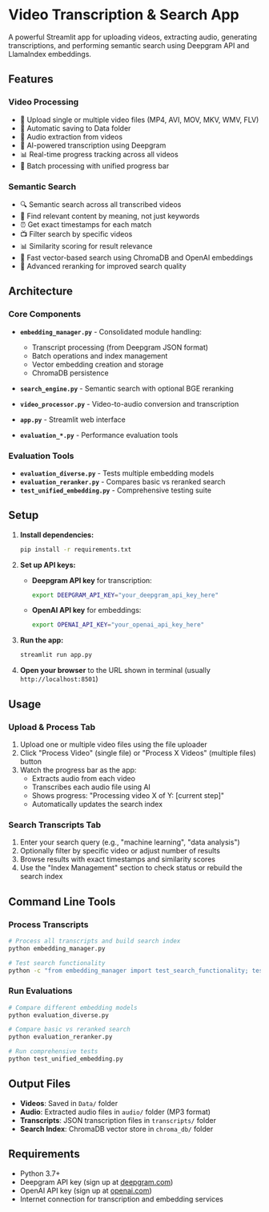# Video Transcription & Search App

A powerful Streamlit app for uploading videos, extracting audio, generating transcriptions, and performing semantic search using Deepgram API and LlamaIndex embeddings.

## Features

### Video Processing
- 🎥 Upload single or multiple video files (MP4, AVI, MOV, MKV, WMV, FLV)
- 📁 Automatic saving to Data folder
- 🎵 Audio extraction from videos
- 📝 AI-powered transcription using Deepgram
- 📊 Real-time progress tracking across all videos
- 🔄 Batch processing with unified progress bar

### Semantic Search
- 🔍 Semantic search across all transcribed videos
- 🎯 Find relevant content by meaning, not just keywords
- ⏰ Get exact timestamps for each match
- 📺 Filter search by specific videos
- 📊 Similarity scoring for result relevance
- 🚀 Fast vector-based search using ChromaDB and OpenAI embeddings
- 🔄 Advanced reranking for improved search quality

## Architecture

### Core Components

- **`embedding_manager.py`** - Consolidated module handling:
  - Transcript processing (from Deepgram JSON format)
  - Batch operations and index management
  - Vector embedding creation and storage
  - ChromaDB persistence

- **`search_engine.py`** - Semantic search with optional BGE reranking
- **`video_processor.py`** - Video-to-audio conversion and transcription
- **`app.py`** - Streamlit web interface
- **`evaluation_*.py`** - Performance evaluation tools

### Evaluation Tools
- **`evaluation_diverse.py`** - Tests multiple embedding models
- **`evaluation_reranker.py`** - Compares basic vs reranked search
- **`test_unified_embedding.py`** - Comprehensive testing suite

## Setup

1. **Install dependencies:**
   ```bash
   pip install -r requirements.txt
   ```

2. **Set up API keys:**
   - **Deepgram API key** for transcription:
     ```bash
     export DEEPGRAM_API_KEY="your_deepgram_api_key_here"
     ```
   - **OpenAI API key** for embeddings:
     ```bash
     export OPENAI_API_KEY="your_openai_api_key_here"
     ```

3. **Run the app:**
   ```bash
   streamlit run app.py
   ```

4. **Open your browser** to the URL shown in terminal (usually `http://localhost:8501`)

## Usage

### Upload & Process Tab
1. Upload one or multiple video files using the file uploader
2. Click "Process Video" (single file) or "Process X Videos" (multiple files) button
3. Watch the progress bar as the app:
   - Extracts audio from each video
   - Transcribes each audio file using AI
   - Shows progress: "Processing video X of Y: [current step]"
   - Automatically updates the search index

### Search Transcripts Tab
1. Enter your search query (e.g., "machine learning", "data analysis")
2. Optionally filter by specific video or adjust number of results
3. Browse results with exact timestamps and similarity scores
4. Use the "Index Management" section to check status or rebuild the search index

## Command Line Tools

### Process Transcripts
```bash
# Process all transcripts and build search index
python embedding_manager.py

# Test search functionality
python -c "from embedding_manager import test_search_functionality; test_search_functionality('your query')"
```

### Run Evaluations
```bash
# Compare different embedding models
python evaluation_diverse.py

# Compare basic vs reranked search
python evaluation_reranker.py

# Run comprehensive tests
python test_unified_embedding.py
```

## Output Files

- **Videos**: Saved in `Data/` folder
- **Audio**: Extracted audio files in `audio/` folder (MP3 format)
- **Transcripts**: JSON transcription files in `transcripts/` folder
- **Search Index**: ChromaDB vector store in `chroma_db/` folder

## Requirements

- Python 3.7+
- Deepgram API key (sign up at [deepgram.com](https://deepgram.com))
- OpenAI API key (sign up at [openai.com](https://openai.com))
- Internet connection for transcription and embedding services 